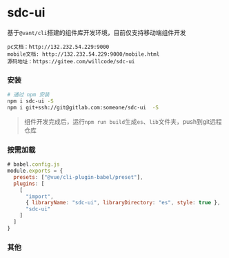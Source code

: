 #  sdc-ui

基于`@vant/cli`搭建的组件库开发环境，目前仅支持移动端组件开发




```
pc文档：http://132.232.54.229:9000
mobile文档: http://132.232.54.229:9000/mobile.html
源码地址：https://gitee.com/willcode/sdc-ui
```

### 安装

```bash
# 通过 npm 安装
npm i sdc-ui -S  
npm i git+ssh://git@gitlab.com:someone/sdc-ui  -S
```
> 组件开发完成后，运行`npm run build`生成`es`、`lib`文件夹，push到git远程仓库


### 按需加载

```javascript
# babel.config.js
module.exports = {
  presets: ["@vue/cli-plugin-babel/preset"],
  plugins: [
    [
      "import",
      { libraryName: "sdc-ui", libraryDirectory: "es", style: true },
      "sdc-ui"
    ]
  ]
}


```

### 其他